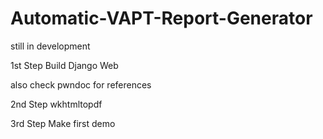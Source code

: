 # Automatic-VAPT-Report-Generator
still in development

1st Step
Build Django Web 

also check pwndoc for references

2nd Step
wkhtmltopdf

3rd Step
Make first demo
